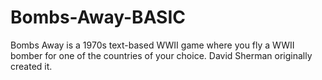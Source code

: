 # Bombs-Away-BASIC
Bombs Away is a 1970s text-based WWII game where you fly a WWII bomber for one of the countries of your choice. David Sherman originally created it.
